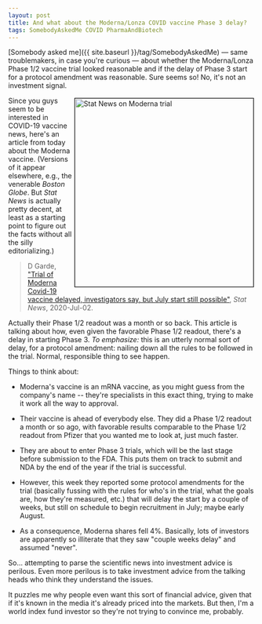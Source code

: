 ```yaml
---
layout: post
title: And what about the Moderna/Lonza COVID vaccine Phase 3 delay?
tags: SomebodyAskedMe COVID PharmaAndBiotech
---
```


[Somebody asked me]({{ site.baseurl }}/tag/SomebodyAskedMe) &mdash; same troublemakers, in case you're curious &mdash; about
whether the Moderna/Lonza Phase 1/2 vaccine trial looked reasonable and if the delay of
Phase 3 start for a protocol amendment was reasonable.  Sure seems so!  No,
it's not an investment signal.  

<a href="{{ site.baseurl }}/images/2020-07-05-moderna-lonza-covid-vaccine-phase3-delay-statnews.png" target="_blank"><img src="{{ site.baseurl }}/images/2020-07-05-moderna-lonza-covid-vaccine-phase3-delay-statnews.png" width="364" height="384" alt="Stat News on Moderna trial" title="Stat News on Moderna trial" style="float: right; margin: 3px 3px 3px 3px; border: 1px solid #000000;"></a>
Since you guys seem to be interested in COVID-19 vaccine news, here's an article from
today about the Moderna vaccine.  (Versions of it appear elsewhere, e.g., the venerable
_Boston Globe_.  But _Stat News_ is actually pretty decent, at least as a starting point to
figure out the facts without all the silly editorializing.)

> D Garde, ["Trial of Moderna Covid-19 vaccine delayed, investigators say, but July start still possible"](https://www.statnews.com/2020/07/02/trial-of-moderna-covid-19-vaccine-delayed-investigators-say-but-july-start-still-possible/), _Stat News_, 2020-Jul-02.  

Actually their Phase 1/2 readout was a month or so back.  This article is talking about
how, even given the favorable Phase 1/2 readout, there's a delay in starting Phase 3.  _To
emphasize:_ this is an utterly normal sort of delay, for a protocol amendment: nailing down
all the rules to be followed in the trial.  Normal, responsible thing to see happen.  

Things to think about:  

* Moderna's vaccine is an mRNA vaccine, as you might guess from the company's name -- they're specialists in this exact thing, trying to make it work all the way to approval.  

* Their vaccine is ahead of everybody else.  They did a Phase 1/2 readout a month or so ago, with favorable results comparable to the Phase 1/2 readout from Pfizer that you wanted me to look at, just much faster.  

* They are about to enter Phase 3 trials, which will be the last stage before submission to the FDA.  This puts them on track to submit and NDA by the end of the year if the trial is successful.  

* However, this week they reported some protocol amendments for the trial (basically fussing with the rules for who's in the trial, what the goals are, how they're measured, etc.) that will delay the start by a couple of weeks, but still on schedule to begin recruitment in July; maybe early August.  

* As a consequence, Moderna shares fell 4%.  Basically, lots of investors are apparently so illiterate that they saw "couple weeks delay" and assumed "never".  

So... attempting to parse the scientific news into investment advice is perilous.  Even more perilous is to take investment advice from the talking heads who think they understand the issues.  

It puzzles me why people even want this sort of financial advice, given that if it's known in the media it's already priced into the markets.  But then, I'm a world index fund investor so they're not trying to convince me, probably.  
